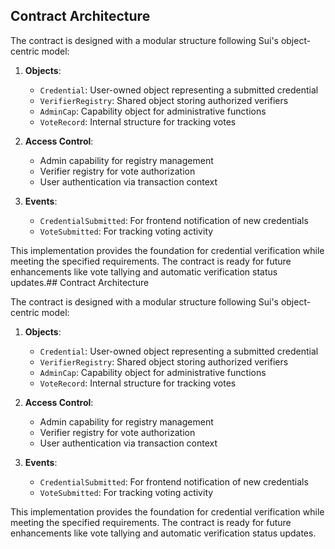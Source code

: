 
## Contract Architecture

The contract is designed with a modular structure following Sui's object-centric model:

1. **Objects**:
   - `Credential`: User-owned object representing a submitted credential
   - `VerifierRegistry`: Shared object storing authorized verifiers
   - `AdminCap`: Capability object for administrative functions
   - `VoteRecord`: Internal structure for tracking votes

2. **Access Control**:
   - Admin capability for registry management
   - Verifier registry for vote authorization
   - User authentication via transaction context

3. **Events**:
   - `CredentialSubmitted`: For frontend notification of new credentials
   - `VoteSubmitted`: For tracking voting activity

This implementation provides the foundation for credential verification while meeting the specified requirements. The contract is ready for future enhancements like vote tallying and automatic verification status updates.## Contract Architecture

The contract is designed with a modular structure following Sui's object-centric model:

1. **Objects**:
   - `Credential`: User-owned object representing a submitted credential
   - `VerifierRegistry`: Shared object storing authorized verifiers
   - `AdminCap`: Capability object for administrative functions
   - `VoteRecord`: Internal structure for tracking votes

2. **Access Control**:
   - Admin capability for registry management
   - Verifier registry for vote authorization
   - User authentication via transaction context

3. **Events**:
   - `CredentialSubmitted`: For frontend notification of new credentials
   - `VoteSubmitted`: For tracking voting activity

This implementation provides the foundation for credential verification while meeting the specified requirements. The contract is ready for future enhancements like vote tallying and automatic verification status updates.